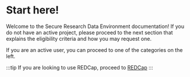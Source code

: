 # Start here!

Welcome to the Secure Research Data Environment documentation! If you do not have an active project, please proceed to the next section that explains the eligibility criteria and how you may request one.

If you are an active user, you can proceed to one of the categories on the left.

:::tip
If you are looking to use REDCap, proceed to [REDCap](../05_redcap/redcap.md)
:::

